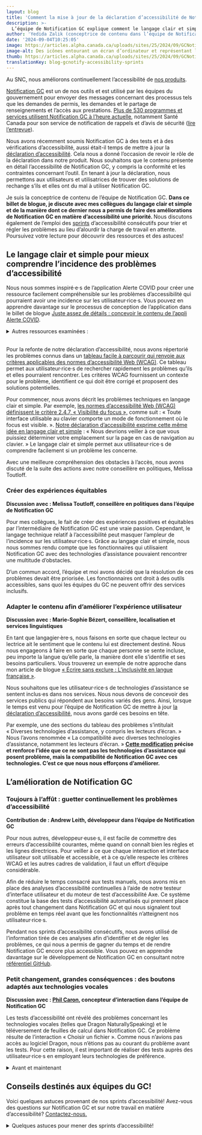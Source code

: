 ```yaml
---
layout: blog
title: 'Comment la mise à jour de la déclaration d’accessibilité de Notification GC nous a permis de mieux concevoir'
description: >-
  L’équipe de Notification GC explique comment le langage clair et simple a permis de donner la priorité aux améliorations en matière d’accessibilité dans le cadre de sprints, et partage ses ressources et astuces.
author: 'Yedida Zalik (conceptrice de contenu dans l’équipe de Notification GC) et Jo Button (conseillère en narration)'
date: '2024-09-04T10:25:05'
image: https://articles.alpha.canada.ca/uploads/sites/25/2024/09/GCNotifysaccessibility_Blog_Post_FR.jpg
image-alt: Des icônes entourant un écran d’ordinateur et représentant les aspects d’un sprint - calendrier, tâches, méthodes de travail, accessibilité, code, rétroaction, mises à jour et recherche.
thumb: https://articles.alpha.canada.ca/uploads/sites/25/2024/09/GCNotifysaccessibility_Blog_Post_FR.jpg
translationKey: blog-gcnotify-accessibility-sprints
---
```


<p>Au SNC, nous améliorons continuellement l’accessibilité de <a href="https://numerique.canada.ca/?utm_source=FR_blog_Notify_accessibility_statement&amp;utm_id=Notify+_accessibility_products" target="_blank" rel="noreferrer noopener">nos produits</a>.</p>



<p><a href="https://notification.canada.ca/accueil" target="_blank" rel="noreferrer noopener">Notification GC</a> est un de nos outils et est utilisé par les équipes du gouvernement pour envoyer des messages concernant des processus tels que les demandes de permis, les demandes et le partage de renseignements et l’accès aux prestations. <a href="https://notification.canada.ca/activity" target="_blank" rel="noreferrer noopener">Plus de 530&nbsp;programmes et services utilisent Notification GC à l’heure actuelle</a>, notamment Santé Canada pour son service de notification de rappels et d’avis de sécurité (<a href="https://numerique.canada.ca/2022/07/05/informer-pour-prot%C3%A9ger--rappels-et-avis-de-s%C3%A9curit%C3%A9-au-canada/" target="_blank" rel="noreferrer noopener">lire l’entrevue</a>).</p>



<p>Nous avons récemment soumis Notification GC à des tests et à des vérifications d’accessibilité, aussi était-il temps de mettre à jour la <a href="https://notification.canada.ca/accueil?utm_source=FR_blog_Notify_accessibility_statement&amp;utm_id=Notify+_accessibility_home" target="_blank" rel="noreferrer noopener">déclaration d’accessibilité</a>. Cela nous a donné l’occasion de revoir le rôle de la déclaration dans notre produit. Nous souhaitons que le contenu présente en détail l’accessibilité de Notification GC, y compris la conformité et les contraintes concernant l’outil. En tenant à jour la déclaration, nous permettons aux utilisateurs et utilisatrices de trouver des solutions de rechange s’ils et elles ont du mal à utiliser Notification GC. </p>



<p>Je suis la conceptrice de contenu de l’équipe de Notification GC. <strong>Dans ce billet de blogue, je discute avec mes collègues du langage clair et simple et de la manière dont ce dernier nous a permis de faire des améliorations de Notification GC en matière d’accessibilité une priorité. </strong>Nous discutons également de l’emploi des <a href="https://www.btb.termiumplus.gc.ca/tpv2alpha/alpha-fra.html?lang=fra&amp;i=1&amp;index=alt&amp;srchtxt=sprint&amp;where=%27sprint%27&amp;menudom=filtrdom&amp;domlistcchd=LGO%20%5B3%5D%3BLNB%20%5B1%5D%3BAEG%20%5B1%5D%3BEEG%20%5B1%5D%3BAEC%20%5B1%5D%3BLHG%20%5B1%5D%3BWAH%20%5B1%5D%3BLGA%20%5B1%5D%3BLGI%20%5B2%5D%3BRFQ%20%5B1%5D%3BLNA%20%5B2%5D%3BWJ%20%5B1%5D%3BWD%20%5B1%5D%3BLGD%20%5B1%5D%3BLHD%20%5B1%5D%3BJDR%20%5B1%5D%3B&amp;domnumtsll=16&amp;dom=AEC" target="_blank" rel="noreferrer noopener">sprints</a> d’accessibilité consécutifs pour trier et régler les problèmes au lieu d’alourdir la charge de travail en attente. Poursuivez votre lecture pour découvrir des ressources et des astuces!</p>



<h2 class="wp-block-heading" id="h-le-langage-clair-et-simple-pour-mieux-comprendre-l-incidence-des-problemes-d-accessibilite"><strong>Le langage clair et simple pour mieux comprendre l’incidence des problèmes d’accessibilité</strong></h2>



<p>Nous nous sommes inspiré·e·s de l’application Alerte COVID pour créer une ressource facilement compréhensible sur les problèmes d’accessibilité qui pourraient avoir une incidence sur les utilisateur·rice·s. Vous pouvez en apprendre davantage sur le processus de conception de l’application dans le billet de blogue <a href="https://numerique.canada.ca/2020/11/18/juste-assez-de-d%C3%A9tails-concevoir-le-contenu-de-lappli-alerte-covid/" target="_blank" rel="noreferrer noopener">Juste assez de détails&nbsp;: concevoir le contenu de l’appli Alerte COVID</a>.</p>



<details class="wp-block-cds-snc-accordion"><summary>Autres ressources examinées&nbsp;:</summary>
<ul class="wp-block-list">
<li><a href="https://www.w3.org/WAI/planning/statements/" target="_blank" rel="noreferrer noopener">Developing an Accessibility Statement («&nbsp;Élaborer une déclaration d’accessibilité&nbsp;» — page en anglais)</a></li>



<li><a href="https://www.w3.org/WAI/planning/statements/generator/#create" target="_blank" rel="noreferrer noopener">Generate an Accessibility Statement («&nbsp;Générer une déclaration d’accessibilité&nbsp;» —&nbsp; page en anglais)</a></li>



<li><a href="https://www.canada.ca/fr/emploi-developpement-social/accessibilite.html" target="_blank" rel="noreferrer noopener">Accessibilité à EDSC</a></li>



<li><a href="https://accessibilite.canada.ca/enonce-accessibilite" target="_blank" rel="noreferrer noopener">Énoncé sur l’accessibilité de Normes d’accessibilité Canada</a></li>



<li><a href="https://www.notifications.service.gov.uk/accessibility-statement" target="_blank" rel="noreferrer noopener">Déclaration d’accessibilité de GOV UK Notify (page en anglais)</a></li>



<li><a href="https://otc-cta.gc.ca/fra/message-concernant-laccessibilite-web" target="_blank" rel="noreferrer noopener">Message concernant l’accessibilité du Web de l’Office des transports du Canada</a></li>



<li><a href="https://www.tempertemper.net/blog/wcag-but-in-language-i-can-understand" target="_blank" rel="noreferrer noopener">WCAG, but in language I can understand («&nbsp;Les normes d’accessibilité Web [WCAG] en termes compréhensibles&nbsp;»&nbsp;— page en anglais)</a></li>



<li><a href="https://www.tempertemper.net/blog/wcag-aaa-in-language-i-can-understand" target="_blank" rel="noreferrer noopener">WCAG AAA in language I can understand («&nbsp;Les normes d’accessibilité Web [WCAG], niveau AAA, en termes compréhensibles&nbsp;»&nbsp;— page en anglais)</a></li>



<li><a href="https://www.tempertemper.net/blog/wcag-2-2-in-language-i-can-understand" target="_blank" rel="noreferrer noopener">WCAG 2.2 in language I can understand («&nbsp;Les normes d’accessibilité Web [WCAG] 2.2 en termes compréhensibles&nbsp;»&nbsp;— page en anglais)</a></li>
</ul>
</details>



<p><br>Pour la refonte de notre déclaration d’accessibilité, nous avons répertorié les problèmes connus dans un <a href="https://notification.canada.ca/accessibilite#:~:text=Known%20issues%20of%20GC%20Notify%E2%80%99s%20user%20interface" target="_blank" rel="noreferrer noopener">tableau facile à parcourir qui renvoie aux critères applicables des normes d’accessibilité Web (WCAG)</a>. Ce tableau permet aux utilisateur·rice·s de rechercher rapidement les problèmes qu’ils et elles pourraient rencontrer. Les critères WCAG fournissent un contexte pour le problème, identifient ce qui doit être corrigé et proposent des solutions potentielles.&nbsp;</p>



<p>Pour commencer, nous avons décrit les problèmes techniques en langage clair et simple. Par exemple, <a href="https://www.w3.org/Translations/WCAG21-fr/#focus-visible" target="_blank" rel="noreferrer noopener">les normes d’accessibilité Web (WCAG) définissent le critère 2.4.7, «&nbsp;Visibilité du focus&nbsp;»,</a> comme suit&nbsp;: «&nbsp;Toute interface utilisable au clavier comporte un mode de fonctionnement où le focus est visible.&nbsp;». <a href="https://notification.canada.ca/accessibilite#h-known-issues-of-gc-notify-s-user-interface:~:text=Keyboard%20navigation,-Issue" target="_blank" rel="noreferrer noopener">Notre déclaration d’accessibilité exprime cette même idée en langage clair et simple</a>&nbsp;: «&nbsp;Nous devrions veiller à ce que vous puissiez déterminer votre emplacement sur la page en cas de navigation au clavier.&nbsp;» Le langage clair et simple permet aux utilisateur·rice·s de comprendre facilement si un problème les concerne.</p>



<p>Avec une meilleure compréhension des obstacles à l’accès, nous avons discuté de la suite des actions avec notre conseillère en politiques, Melissa Toutloff.</p>



<h3 class="wp-block-heading"><strong>Créer des expériences équitables</strong></h3>



<p><strong>Discussion avec&nbsp;: Melissa Toutloff, conseillère en politiques dans l’équipe de Notification GC</strong></p>



<p>Pour mes collègues, le fait de créer des expériences positives et équitables par l’intermédiaire de Notification GC est une vraie passion. Cependant, le langage technique relatif à l’accessibilité peut masquer l’ampleur de l’incidence sur les utilisateur·rice·s. Grâce au langage clair et simple, nous nous sommes rendu compte que les fonctionnaires qui utilisaient Notification GC avec des technologies d’assistance pouvaient rencontrer une multitude d’obstacles.&nbsp;</p>



<p>D’un commun accord, l’équipe et moi avons décidé que la résolution de ces problèmes devait être priorisée. Les fonctionnaires ont droit à des outils accessibles, sans quoi les équipes du GC ne peuvent offrir des services inclusifs.&nbsp;</p>



<h3 class="wp-block-heading"><strong>Adapter le contenu afin d’améliorer l’expérience utilisateur</strong></h3>



<p><strong>Discussion avec&nbsp;: Marie-Sophie Bézert, conseillère, localisation et services linguistiques</strong></p>



<p>En tant que langagier·ère·s, nous faisons en sorte que chaque lecteur ou lectrice ait le sentiment que le contenu lui est directement destiné. Nous nous engageons à faire en sorte que chaque personne se sente incluse, peu importe la langue qu’elle parle, la manière dont elle s’identifie et ses besoins particuliers. Vous trouverez un exemple de notre approche dans mon article de blogue <a href="https://numerique.canada.ca/2023/03/20/%C3%A9crire-sans-exclure--linclusivit%C3%A9-en-langue-fran%C3%A7aise/" target="_blank" rel="noreferrer noopener">«&nbsp;Écrire sans exclure&nbsp;: L’inclusivité en langue française&nbsp;»</a>.</p>



<p>Nous souhaitons que les utilisateur·rice·s de technologies d’assistance se sentent inclus·es dans nos services. Nous nous devons de concevoir des services publics qui répondent aux besoins variés des gens. Ainsi, lorsque le temps est venu pour l’équipe de Notification GC de mettre à jour <a href="https://notification.canada.ca/accessibilite" target="_blank" rel="noreferrer noopener">la déclaration d’accessibilité</a>, nous avons gardé ces besoins en tête.</p>



<p>Par exemple, une des sections du tableau des problèmes s’intitulait «&nbsp;Diverses technologies d’assistance, y compris les lecteurs d’écran.&nbsp;» Nous l’avons renommée «&nbsp;La compatibilité avec diverses technologies d’assistance, notamment les lecteurs d’écran.&nbsp;» <a href="https://notification.canada.ca/accessibilite#:~:text=Compatibilit%C3%A9%20avec%20diverses%20technologies%20d%E2%80%99assistance%2C%20y%20compris%20les%20lecteurs%20d%E2%80%99%C3%A9cran" target="_blank" rel="noreferrer noopener"><strong>Cette modification</strong></a><strong> précise et renforce l’idée que ce ne sont pas les technologies d’assistance qui posent problème, mais la compatibilité de Notification GC avec ces technologies. C’est ce que nous nous efforçons d’améliorer.</strong></p>



<h2 class="wp-block-heading"><strong>L’amélioration de Notification GC</strong></h2>



<h3 class="wp-block-heading"><strong>Toujours à l’affût&nbsp;: guetter continuellement les problèmes d’accessibilité</strong></h3>



<p><strong>Contribution de&nbsp;: Andrew Leith, développeur dans l’équipe de Notification GC</strong></p>



<p>Pour nous autres, développeur·euse·s, il est facile de commettre des erreurs d’accessibilité courantes, même quand on connaît bien les règles et les lignes directrices. Pour veiller à ce que chaque interaction et interface utilisateur soit utilisable et accessible, et à ce qu’elle respecte les critères WCAG et les autres cadres de validation, il faut un effort d’équipe considérable.</p>



<p>Afin de réduire le temps consacré aux tests manuels, nous avons mis en place des analyses d’accessibilité continuelles à l’aide de notre testeur d’interface utilisateur et du moteur de test d’accessibilité Axe. Ce système constitue la base des tests d’accessibilité automatisés qui prennent place après tout changement dans Notification GC et qui nous signalent tout problème en temps réel avant que les fonctionnalités n’atteignent nos utilisateur·rice·s.</p>



<p>Pendant nos sprints d’accessibilité consécutifs, nous avons utilisé de l’information tirée de ces analyses afin d’identifier et de régler les problèmes, ce qui nous a permis de gagner du temps et de rendre Notification GC encore plus accessible. Vous pouvez en apprendre davantage sur le développement de Notification GC en consultant notre <a href="https://github.com/cds-snc/notification-admin" target="_blank" rel="noreferrer noopener">référentiel GitHub</a>.</p>



<h3 class="wp-block-heading"><strong>Petit changement, grandes conséquences&nbsp;: des boutons adaptés aux technologies vocales</strong></h3>



<p><strong>Discussion avec&nbsp;: </strong><a href="https://www.linkedin.com/in/amazingphilippe/?originalSubdomain=ca" target="_blank" rel="noreferrer noopener"><strong>Phil Caron</strong></a><strong>, concepteur d’interaction dans l’équipe de Notification GC</strong></p>



<p>Les tests d’accessibilité ont révélé des problèmes concernant les technologies vocales (telles que Dragon NaturallySpeaking) et le téléversement de feuilles de calcul dans Notification GC. Ce problème résulte de l’interaction «&nbsp;Choisir un fichier&nbsp;». Comme nous n’avions pas accès au logiciel Dragon, nous n’étions pas au courant du problème avant les tests. Pour cette raison, il est important de réaliser des tests auprès des utilisateur·rice·s en employant leurs technologies de préférence.</p>



<details class="wp-block-cds-snc-accordion"><summary>Avant et maintenant</summary>
<div class="wp-block-media-text has-media-on-the-right is-stacked-on-mobile"><div class="wp-block-media-text__content">
<h4 class="wp-block-heading" id="h-avant"><strong>Avant</strong></h4>



<p>Cette fonctionnalité apparaissait en texte stylisé sur un arrière-plan bleu.&nbsp;</p>



<p>Les utilisateur·rice·s voyant·e·s pouvaient facilement voir qu’il y avait un bouton. Toutefois, les utilisateur·rice·s se servant de commandes vocales ne pouvaient pas utiliser la fonctionnalité, car leur ordinateur ne reconnaissait pas le bouton.</p>
</div><figure class="wp-block-media-text__media"><img loading="lazy" decoding="async" width="768" height="300" src="https://articles.alpha.canada.ca/uploads/sites/25/2024/09/Before-FR-1.png" alt="Capture d’écran de l’ancienne fonctionnalité « Choisir un fichier » permettant de téléverser des feuilles de calcul dans Notification GC. Un rectangle bleu renfermant du texte blanc qui ressemble à un bouton, mais n’en est pas vraiment un." class="wp-image-2004 size-full" srcset="https://articles.alpha.canada.ca/uploads/sites/25/2024/09/Before-FR-1.png 768w, https://articles.alpha.canada.ca/uploads/sites/25/2024/09/Before-FR-1-300x117.png 300w" sizes="auto, (max-width: 768px) 100vw, 768px" /></figure></div>



<div class="wp-block-media-text has-media-on-the-right is-stacked-on-mobile"><div class="wp-block-media-text__content">
<h4 class="wp-block-heading" id="h-maintenant"><strong>Maintenant</strong></h4>



<p>Les utilisateur·rice·s voyant·e·s ne remarqueront aucune différence entre l’écran «&nbsp;Avant&nbsp;» et l’écran «&nbsp;Maintenant&nbsp;». Cependant, les technologies vocales peuvent désormais identifier la fonctionnalité «&nbsp;Choisir un fichier&nbsp;», et cette dernière fonctionne comme un bouton.<br><br>Notre solution soutient l’accessibilité linguistique tout en respectant les normes en matière de bilinguisme. Le bouton est personnalisable, ce qui rend le processus facile à modifier dans le futur (<a href="https://github.com/cds-snc/notification-admin/blob/main/app/templates/components/file-upload.html#L34-L57" target="_blank" rel="noreferrer noopener">consultez notre code</a>).</p>
</div><figure class="wp-block-media-text__media"><img loading="lazy" decoding="async" width="768" height="340" src="https://articles.alpha.canada.ca/uploads/sites/25/2024/09/After-FR.png" alt="Capture d’écran de la fonctionnalité « Choisir un fichier » actuelle permettant de téléverser des feuilles de calcul dans Notification GC. Le rectangle bleu renfermant du texte blanc conserve la même apparence, mais est désormais un bouton du point de vue du code." class="wp-image-1994 size-full" srcset="https://articles.alpha.canada.ca/uploads/sites/25/2024/09/After-FR.png 768w, https://articles.alpha.canada.ca/uploads/sites/25/2024/09/After-FR-300x133.png 300w" sizes="auto, (max-width: 768px) 100vw, 768px" /></figure></div>
</details>



<h2 class="wp-block-heading" id="h-conseils-destines-aux-equipes-du-gc"><strong>Conseils destinés aux équipes du GC!</strong></h2>



<p>Voici quelques astuces provenant de nos sprints d’accessibilité! Avez-vous des questions sur Notification GC et sur notre travail en matière d’accessibilité? <a href="https://notification.canada.ca/contact" target="_blank" rel="noreferrer noopener">Contactez-nous.</a></p>



<details class="wp-block-cds-snc-accordion"><summary>Quelques astuces pour mener des sprints d’accessibilité!</summary>
<ol class="wp-block-list">
<li><strong>Concevoir des produits accessibles afin d’éliminer les difficultés et les obstacles pour tous·te·s les utilisateur·rice·s.&nbsp;</strong><br>Il ne s’agit pas simplement de conformité, mais aussi d’amélioration de l’expérience.</li>



<li><strong>Utiliser du langage clair et simple pour comprendre les répercussions sur les gens.</strong><br>Le langage clair et simple permet de percevoir clairement les barrières, et ainsi de les éliminer. Cela vaut aussi bien pour les déclarations d’accessibilité que pour les autres documents de politiques.</li>



<li><strong>Solliciter le soutien des gestionnaires pour l’apprentissage en matière d’accessibilité en milieu de travail.</strong><br>Il n’est pas nécessaire d’être un·e expert·e pour tenter de remédier à des problèmes d’accessibilité. Le travail peut sembler inconfortable ou inhabituel au départ, mais il faut passer par là pour acquérir de nouvelles compétences.</li>



<li><strong>Collaborer pour régler les problèmes; la coopération entre équipes améliore notre produit.&nbsp;</strong><br>Nous avons abordé des problèmes plus délicats avec d’autres équipes. Par exemple, Peter Thiessen, développeur (<a href="https://systeme-design.alpha.canada.ca/fr/" target="_blank" rel="noreferrer noopener">Système de design GC</a>), a organisé des séances de collaboration pour réfléchir à des solutions en se basant sur ses expériences relatives au <a href="https://www.w3.org/WAI/about/groups/agwg/" target="_blank" rel="noreferrer noopener">groupe de travail WCAG</a> (page en anglais).</li>



<li><strong>Améliorer le travail grâce aux </strong><a href="https://numerique.canada.ca/2023/12/18/comment-la-r%C3%A9troaction-r%C3%A9guli%C3%A8re-am%C3%A9liore-la-prestation-de-service-%C3%A0-isde/" target="_blank" rel="noreferrer noopener"><strong>critiques de contenu</strong></a><strong>.</strong><br>Nous remercions les concepteur·rice·s de contenu qui ont participé à l’amélioration de la déclaration d’accessibilité de Notification GC. Amy Morris (Système de design GC) a proposé le <a href="https://notification.canada.ca/accessibilite#h-known-issues-of-gc-notify-s-user-interface" target="_blank" rel="noreferrer noopener">format du tableau</a>. Anik Brazeau (<a href="https://articles.alpha.canada.ca/forms-formulaires/fr/" target="_blank" rel="noreferrer noopener">Formulaires GC</a>) a rappelé l’importance de mettre l’information la plus pertinente en avant-plan afin que le lectorat puisse trouver les problèmes qui le concernent. Par exemple, notre déclaration permet rapidement au lectorat de trouver les problèmes qui touchent <a href="https://notification.canada.ca/accessibilite#:~:text=Crit%C3%A8re%20WCAG-,Firefox%20seulement,-En%20essayant%20de" target="_blank" rel="noreferrer noopener">«&nbsp;Firefox seulement&nbsp;»</a>.</li>
</ol>
</details>

